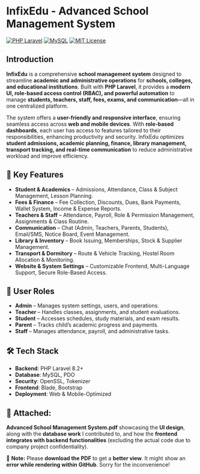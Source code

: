 # InfixEdu - Advanced School Management System


[![PHP Laravel](https://img.shields.io/badge/PHP%20Laravel-11.x-blue.svg?style=flat&logo=laravel)](https://laravel.com)
[![MySQL](https://img.shields.io/badge/MySQL-8.x-blue.svg?style=flat&logo=mysql)](https://www.mysql.com)
[![MIT License](https://img.shields.io/badge/License-MIT-green.svg)](https://opensource.org/licenses/MIT)

## Introduction

**InfixEdu** is a comprehensive **school management system** designed to streamline **academic and administrative operations** for **schools, colleges, and educational institutions**. Built with **PHP Laravel**, it provides a **modern UI, role-based access control (RBAC), and powerful automation** to manage **students, teachers, staff, fees, exams, and communication**—all in one centralized platform.   

The system offers a **user-friendly and responsive interface**, ensuring seamless access across **web and mobile devices**. With **role-based dashboards**, each user has access to features tailored to their responsibilities, enhancing productivity and security. InfixEdu optimizes **student admissions, academic planning, finance, library management, transport tracking, and real-time communication** to reduce administrative workload and improve efficiency.  

## 📌 Key Features
- **Student & Academics** – Admissions, Attendance, Class & Subject Management, Lesson Planning.  
- **Fees & Finance** – Fee Collection, Discounts, Dues, Bank Payments, Wallet System, Income & Expense Reports.  
- **Teachers & Staff** – Attendance, Payroll, Role & Permission Management, Assignments & Class Routine.  
- **Communication** – Chat (Admin, Teachers, Parents, Students), Email/SMS, Notice Board, Event Management.  
- **Library & Inventory** – Book Issuing, Memberships, Stock & Supplier Management.  
- **Transport & Dormitory** – Route & Vehicle Tracking, Hostel Room Allocation & Monitoring.  
- **Website & System Settings** – Customizable Frontend, Multi-Language Support, Secure Role-Based Access.  

## 👥 User Roles
- **Admin** – Manages system settings, users, and operations.  
- **Teacher** – Handles classes, assignments, and student evaluations.  
- **Student** – Accesses schedules, study materials, and exam results.  
- **Parent** – Tracks child’s academic progress and payments.  
- **Staff** – Manages attendance, payroll, and administrative tasks.  

## 🛠 Tech Stack
- **Backend**: PHP Laravel 8.2+  
- **Database**: MySQL, PDO  
- **Security**: OpenSSL, Tokenizer  
- **Frontend**: Blade, Bootstrap  
- **Deployment**: Web & Mobile-Optimized  

## 📂 Attached:  
**Advanced School Management System.pdf** showcasing the **UI design**, along with the **database work** I contributed to, and how the **frontend integrates with backend functionalities** (excluding the actual code due to company project confidentiality).  

📌 **Note:** Please **download the PDF** to get a **better view**. It might show an **error while rendering within GitHub**. Sorry for the inconvenience!  

 

